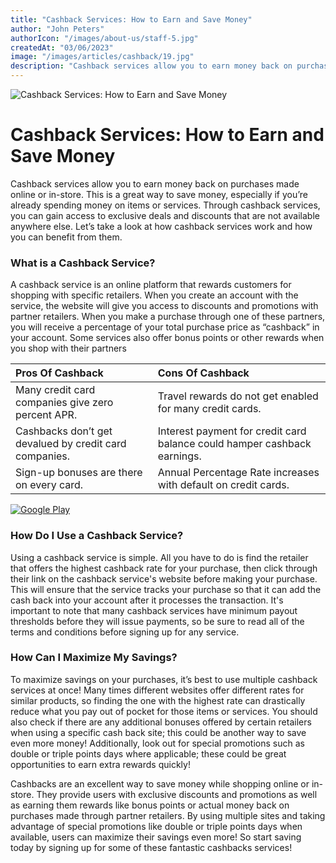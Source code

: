 ```yaml
---
title: "Cashback Services: How to Earn and Save Money"
author: "John Peters"
authorIcon: "/images/about-us/staff-5.jpg"
createdAt: "03/06/2023"
image: "/images/articles/cashback/19.jpg"
description: "Cashback services allow you to earn money back on purchases made online or in-store. This is a great way to save money, especially if you’re already spending money on items or services. Through cashback services, you can gain access to exclusive deals and discounts that are not available anywhere else. Let’s take a look at how cashback services work and how you can benefit from them."
---
```


![Cashback Services: How to Earn and Save Money](/images/articles/cashback/19.jpg)

# Cashback Services: How to Earn and Save Money

Cashback services allow you to earn money back on purchases made online or in-store. This is a great way to save money, especially if you’re already spending money on items or services. Through cashback services, you can gain access to exclusive deals and discounts that are not available anywhere else. Let’s take a look at how cashback services work and how you can benefit from them.


### What is a Cashback Service?

A cashback service is an online platform that rewards customers for shopping with specific retailers. When you create an account with the service, the website will give you access to discounts and promotions with partner retailers. When you make a purchase through one of these partners, you will receive a percentage of your total purchase price as “cashback” in your account. Some services also offer bonus points or other rewards when you shop with their partners

| Pros Of Cashback                                       | Cons Of Cashback                                                         |
| :----------------------------------------------------- | :----------------------------------------------------------------------- |
| Many credit card companies give zero percent APR.      | Travel rewards do not get enabled for many credit cards.                 |
| Cashbacks don’t get devalued by credit card companies. | Interest payment for credit card balance could hamper cashback earnings. |
| Sign-up bonuses are there on every card.               | Annual Percentage Rate increases with default on credit cards.           |

[![Google Play](/images/google-play.png)](https://play.google.com/store/apps/details?id=space.cashbro.browser&pli=1)

### How Do I Use a Cashback Service?

Using a cashback service is simple. All you have to do is find the retailer that offers the highest cashback rate for your purchase, then click through their link on the cashback service's website before making your purchase. This will ensure that the service tracks your purchase so that it can add the cash back into your account after it processes the transaction. It's important to note that many cashback services have minimum payout thresholds before they will issue payments, so be sure to read all of the terms and conditions before signing up for any service.

### How Can I Maximize My Savings?

To maximize savings on your purchases, it’s best to use multiple cashback services at once! Many times different websites offer different rates for similar products, so finding the one with the highest rate can drastically reduce what you pay out of pocket for those items or services. You should also check if there are any additional bonuses offered by certain retailers when using a specific cash back site; this could be another way to save even more money! Additionally, look out for special promotions such as double or triple points days where applicable; these could be great opportunities to earn extra rewards quickly!

Cashbacks are an excellent way to save money while shopping online or in-store. They provide users with exclusive discounts and promotions as well as earning them rewards like bonus points or actual money back on purchases made through partner retailers. By using multiple sites and taking advantage of special promotions like double or triple points days when available, users can maximize their savings even more! So start saving today by signing up for some of these fantastic cashbacks services!
